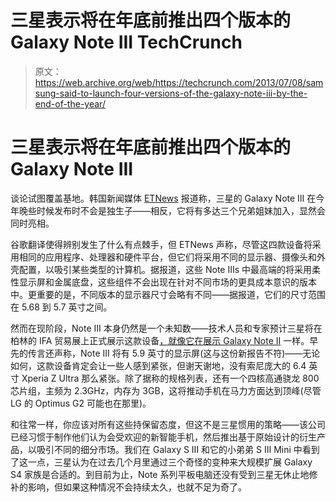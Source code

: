 # 三星表示将在年底前推出四个版本的 Galaxy Note III TechCrunch

> 原文：<https://web.archive.org/web/https://techcrunch.com/2013/07/08/samsung-said-to-launch-four-versions-of-the-galaxy-note-iii-by-the-end-of-the-year/>

# 三星表示将在年底前推出四个版本的 Galaxy Note III

谈论试图覆盖基地。韩国新闻媒体 [ETNews](https://web.archive.org/web/20221207030303/http://www.etnews.com/news/device/device/2795411_1479.html) 报道称，三星的 Galaxy Note III 在今年晚些时候发布时不会是独生子——相反，它将有多达三个兄弟姐妹加入，显然会同时亮相。

谷歌翻译使得辨别发生了什么有点棘手，但 ETNews 声称，尽管这四款设备将采用相同的应用程序、处理器和硬件平台，但它们将采用不同的显示器、摄像头和外壳配置，以吸引某些类型的计算机。据报道，这些 Note IIIs 中最高端的将采用柔性显示屏和金属底盘，这些组件不会出现在针对不同市场的更具成本意识的版本中。更重要的是，不同版本的显示器尺寸会略有不同——据报道，它们的尺寸范围在 5.68 到 5.7 英寸之间。

然而在现阶段，Note III 本身仍然是一个未知数——技术人员和专家预计三星将在柏林的 IFA 贸易展上正式展示这款设备[，就像它在](https://web.archive.org/web/20221207030303/http://www.gottabemobile.com/2013/07/08/samsung-galaxy-note-3-launch-september-ifa-2013/)[展示 Galaxy Note II](https://web.archive.org/web/20221207030303/https://beta.techcrunch.com/2012/08/29/oops-galaxy-note-ii-gets-detailed-ahead-of-samsungs-official-announcement/) 一样。早先的传言还声称，Note III 将有 5.9 英寸的显示屏(这与这份新报告不符)——无论如何，这款设备肯定会让一些人感到紧张，但谢天谢地，没有索尼庞大的 6.4 英寸 Xperia Z Ultra 那么紧张。除了据称的规格列表，还有一个四核高通骁龙 800 芯片组，主频为 2.3GHz，内存为 3GB，这将推动手机在马力方面达到顶峰(尽管 LG 的 Optimus G2 可能也在那里)。

和往常一样，你应该对所有这些持保留态度，但这不是三星惯用的策略——该公司已经习惯于制作他们认为会受欢迎的新智能手机，然后推出基于原始设计的衍生产品，以吸引不同的细分市场。我们在 Galaxy S III 和它的小弟弟 S III Mini 中看到了这一点，三星认为在过去几个月里通过三个奇怪的变种来大规模扩展 Galaxy S4 家族是合适的。到目前为止，Note 系列平板电脑还没有受到三星无休止地修补的影响，但如果这种情况不会持续太久，也就不足为奇了。